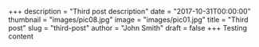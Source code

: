+++
description = "Third post description"
date = "2017-10-31T00:00:00"
thumbnail = "images/pic08.jpg"
image = "images/pic01.jpg"
title = "Third post"
slug = "third-post"
author = "John Smith"
draft = false
+++
Testing content